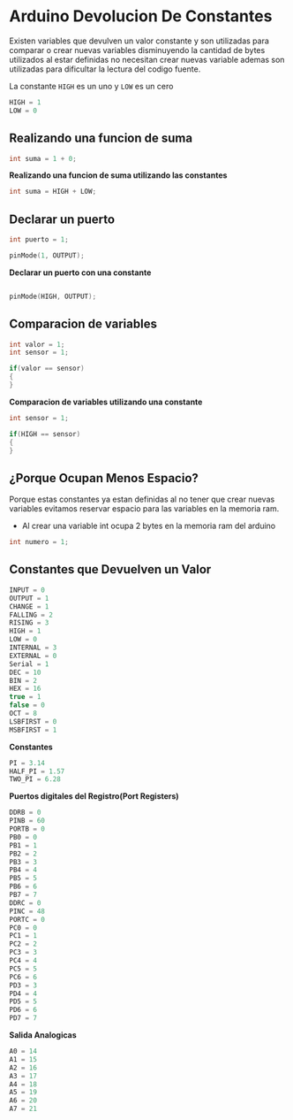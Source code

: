 # Arduino Devolucion De Constantes

Existen variables que devulven un valor constante y son utilizadas para comparar o crear nuevas variables disminuyendo la cantidad de bytes utilizados al estar definidas no necesitan crear nuevas variable ademas son utilizadas para dificultar la lectura del codigo fuente. 

La constante ```HIGH``` es un uno y ```LOW``` es un cero

``` c++
HIGH = 1
LOW = 0 
```

## Realizando una funcion de suma

``` c++
int suma = 1 + 0;
``` 

**Realizando una funcion de suma utilizando las constantes**

```c++
int suma = HIGH + LOW;
``` 

## Declarar un puerto

```c++
int puerto = 1;

pinMode(1, OUTPUT);

``` 

**Declarar un puerto con una constante**

```c++

pinMode(HIGH, OUTPUT);

```

## Comparacion de variables
```c++
int valor = 1;
int sensor = 1;

if(valor == sensor)
{
}

```

**Comparacion de variables utilizando una constante**
```c++
int sensor = 1;

if(HIGH == sensor)
{
}

```

## ¿Porque Ocupan Menos Espacio?
Porque estas constantes ya estan definidas al no tener que crear nuevas variables evitamos reservar espacio para las variables en la memoria ram.

* Al crear una variable int ocupa 2 bytes en la memoria ram del arduino
```c++
int numero = 1;
```

## Constantes que Devuelven un Valor

```c++
INPUT = 0
OUTPUT = 1
CHANGE = 1 
FALLING = 2
RISING = 3
HIGH = 1
LOW = 0 
INTERNAL = 3
EXTERNAL = 0
Serial = 1
DEC = 10
BIN = 2
HEX = 16
true = 1
false = 0
OCT = 8
LSBFIRST = 0
MSBFIRST = 1
```
**Constantes**

```c++
PI = 3.14
HALF_PI = 1.57
TWO_PI = 6.28

```

**Puertos digitales del Registro(Port Registers)**

```c++
DDRB = 0
PINB = 60
PORTB = 0
PB0 = 0
PB1 = 1
PB2 = 2
PB3 = 3
PB4 = 4
PB5 = 5
PB6 = 6
PB7 = 7 
DDRC = 0
PINC = 48
PORTC = 0
PC0 = 0
PC1 = 1
PC2 = 2
PC3 = 3
PC4 = 4
PC5 = 5
PC6 = 6
PD3 = 3
PD4 = 4
PD5 = 5
PD6 = 6
PD7 = 7
```

**Salida Analogicas**

```c++
A0 = 14
A1 = 15
A2 = 16
A3 = 17
A4 = 18
A5 = 19
A6 = 20
A7 = 21

```


